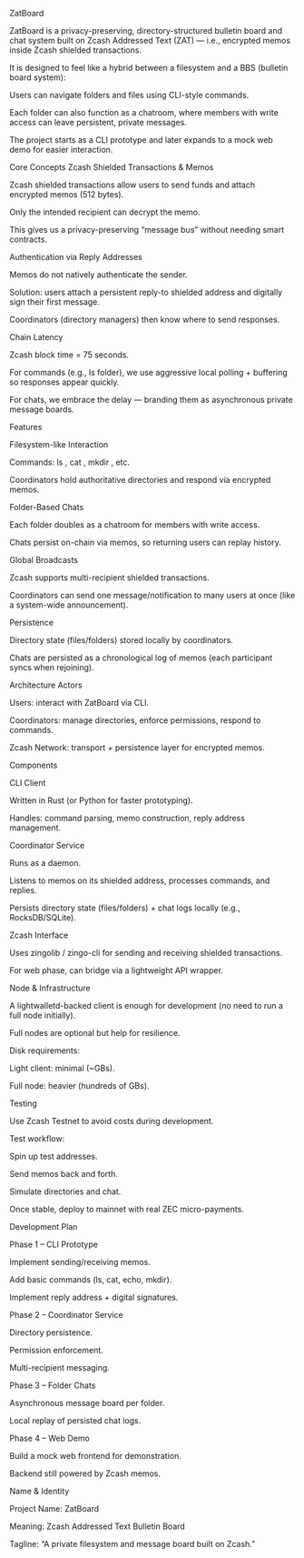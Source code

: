 ZatBoard

ZatBoard is a privacy-preserving, directory-structured bulletin board and chat system built on Zcash Addressed Text (ZAT) — i.e., encrypted memos inside Zcash shielded transactions.

It is designed to feel like a hybrid between a filesystem and a BBS (bulletin board system):

Users can navigate folders and files using CLI-style commands.

Each folder can also function as a chatroom, where members with write access can leave persistent, private messages.

The project starts as a CLI prototype and later expands to a mock web demo for easier interaction.

Core Concepts
Zcash Shielded Transactions & Memos

Zcash shielded transactions allow users to send funds and attach encrypted memos (512 bytes).

Only the intended recipient can decrypt the memo.

This gives us a privacy-preserving “message bus” without needing smart contracts.

Authentication via Reply Addresses

Memos do not natively authenticate the sender.

Solution: users attach a persistent reply-to shielded address and digitally sign their first message.

Coordinators (directory managers) then know where to send responses.

Chain Latency

Zcash block time = 75 seconds.

For commands (e.g., ls folder), we use aggressive local polling + buffering so responses appear quickly.

For chats, we embrace the delay — branding them as asynchronous private message boards.

Features

Filesystem-like Interaction

Commands: ls <folder>, cat <file>, mkdir <folder>, etc.

Coordinators hold authoritative directories and respond via encrypted memos.

Folder-Based Chats

Each folder doubles as a chatroom for members with write access.

Chats persist on-chain via memos, so returning users can replay history.

Global Broadcasts

Zcash supports multi-recipient shielded transactions.

Coordinators can send one message/notification to many users at once (like a system-wide announcement).

Persistence

Directory state (files/folders) stored locally by coordinators.

Chats are persisted as a chronological log of memos (each participant syncs when rejoining).

Architecture
Actors

Users: interact with ZatBoard via CLI.

Coordinators: manage directories, enforce permissions, respond to commands.

Zcash Network: transport + persistence layer for encrypted memos.

Components

CLI Client

Written in Rust (or Python for faster prototyping).

Handles: command parsing, memo construction, reply address management.

Coordinator Service

Runs as a daemon.

Listens to memos on its shielded address, processes commands, and replies.

Persists directory state (files/folders) + chat logs locally (e.g., RocksDB/SQLite).

Zcash Interface

Uses zingolib / zingo-cli for sending and receiving shielded transactions.

For web phase, can bridge via a lightweight API wrapper.

Node & Infrastructure

A lightwalletd-backed client is enough for development (no need to run a full node initially).

Full nodes are optional but help for resilience.

Disk requirements:

Light client: minimal (~GBs).

Full node: heavier (hundreds of GBs).

Testing

Use Zcash Testnet to avoid costs during development.

Test workflow:

Spin up test addresses.

Send memos back and forth.

Simulate directories and chat.

Once stable, deploy to mainnet with real ZEC micro-payments.

Development Plan

Phase 1 – CLI Prototype

Implement sending/receiving memos.

Add basic commands (ls, cat, echo, mkdir).

Implement reply address + digital signatures.

Phase 2 – Coordinator Service

Directory persistence.

Permission enforcement.

Multi-recipient messaging.

Phase 3 – Folder Chats

Asynchronous message board per folder.

Local replay of persisted chat logs.

Phase 4 – Web Demo

Build a mock web frontend for demonstration.

Backend still powered by Zcash memos.

Name & Identity

Project Name: ZatBoard

Meaning: Zcash Addressed Text Bulletin Board

Tagline: “A private filesystem and message board built on Zcash.”
